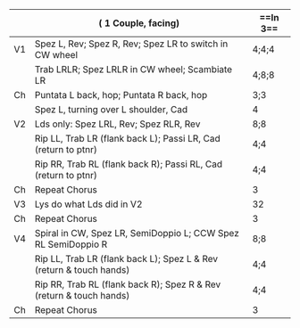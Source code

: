 ||( 1 Couple, facing) |==In 3==|
|-----|----|-----|
|V1| Spez L, Rev; Spez R, Rev; Spez LR to switch in CW wheel |4;4;4| 
||Trab LRLR; Spez LRLR in CW wheel; Scambiate LR |4;8;8| 
|Ch| Puntata L back, hop; Puntata R back, hop |3;3|
|| Spez L, turning over L shoulder, Cad |4|
|V2| Lds only: Spez LRL, Rev; Spez RLR, Rev |8;8|
||Rip LL, Trab LR (flank back L); Passi LR, Cad (return to ptnr) |4;4|
||Rip RR, Trab RL (flank back R); Passi RL, Cad (return to ptnr) |4;4|
|Ch| Repeat Chorus |3|
|V3| Lys do what Lds did in V2 |32|
|Ch| Repeat Chorus |3|
|V4| Spiral in CW, Spez LR, SemiDoppio L; CCW Spez RL SemiDoppio R |8;8|
||Rip LL, Trab LR (flank back L); Spez L & Rev (return & touch hands) |4;4|
||Rip RR, Trab RL (flank back R); Spez R & Rev (return & touch hands) |4;4|
|Ch|Repeat Chorus |3|

